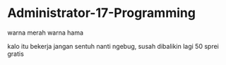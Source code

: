 # Administrator-17-Programming
warna merah warna hama

kalo itu bekerja jangan sentuh
nanti ngebug, susah dibalikin lagi
50 sprei gratis
